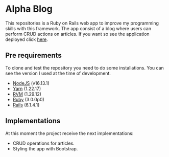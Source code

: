 # Alpha Blog

This repositories is a Ruby on Rails web app to improve my programming skills with this framework.
The app consist of a blog where users can perform CRUD actions on articles.
If you want so see the application deployed click [here](https://alpha-blog-eduvega99.herokuapp.com/).

## Pre requirements

To clone and test the repository you need to do some installations. You can see the version I used at the time of development.

- [NodeJS](https://nodejs.org/) (v16.13.1)
- [Yarn](https://yarnpkg.com/) (1.22.17)
- [RVM](https://github.com/rvm/ubuntu_rvm#install) (1.29.12)
- [Ruby](https://github.com/rvm/ubuntu_rvm#5-install-a-ruby) (3.0.0p0)
- [Rails](https://guides.rubyonrails.org/v5.1/getting_started.html#installing-rails) (6.1.4.1)

## Implementations

At this moment the project receive the next implementations:

- CRUD operations for articles.
- Styling the app with Bootstrap.
